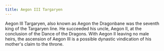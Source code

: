 ```yaml
---
title: Aegon III Targaryen
---
```


Aegon III Targaryen, also known as Aegon the Dragonbane was the seventh king of the Targaryen line. He succeeded his uncle, Aegon II, at the conclusion of the Dance of the Dragons. With Aegon II leaving no male heirs, the ascension of Aegon III is a possible dynastic vindication of his mother's claim to the throne. 



